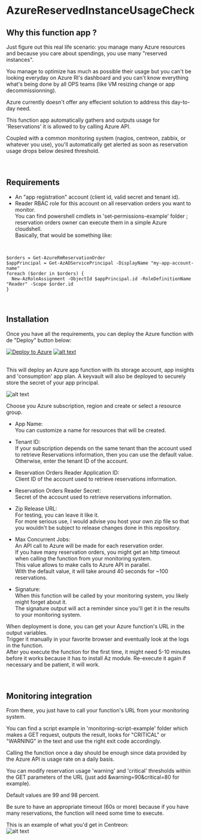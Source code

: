 # AzureReservedInstanceUsageCheck
  
## Why this function app ?
Just figure out this real life scenario: you manage many Azure resources and because you care about spendings, you use many "reserved instances".  
  
You manage to optimize has much as possible their usage but you can't be looking everyday on Azure RI's dashboard and you can't know everything what's being done by all OPS teams (like VM resizing change or app decommissionning).  
  
Azure currently doesn't offer any effecient solution to address this day-to-day need.  
  
This function app automatically gathers and outputs usage for 'Reservations' it is allowed to by calling Azure API.  
  
Coupled with a common monitoring system (nagios, centreon, zabbix, or whatever you use), you'll automatically get alerted as soon as reservation usage drops below desired threshold.  
</br>
</br>

## Requirements
* An "app registration" account (client id, valid secret and tenant id).  
* Reader RBAC role for this account on all reservation orders you want to monitor.  
You can find powershell cmdlets in 'set-permissions-example' folder ; reservation orders owner can execute them in a simple Azure cloudshell.  
Basically, that would be something like:  
</br>

    $orders = Get-AzureRmReservationOrder  
    $appPrincipal = Get-AzADServicePrincipal -DisplayName "my-app-account-name"  
    foreach ($order in $orders) {  
      New-AzRoleAssignment -ObjectId $appPrincipal.id -RoleDefinitionName "Reader" -Scope $order.id  
    }  
</br>

## Installation
Once you have all the requirements, you can deploy the Azure function with de "Deploy" button below:  
  
[![Deploy to Azure](https://aka.ms/deploytoazurebutton)](https://portal.azure.com/#create/Microsoft.Template/uri/https%3A%2F%2Fraw.githubusercontent.com%2Fmatoy%2FAzureReservedInstanceUsageCheck%2Fmain%2Farm-template%2FAzureReservedInstanceUsageCheck.json) [![alt text](http://armviz.io/visualizebutton.png)](http://armviz.io/#/?load=https://raw.githubusercontent.com/matoy/AzureReservedInstanceUsageCheck/main/arm-template/AzureReservedInstanceUsageCheck.json)  
  
</br>
This will deploy an Azure app function with its storage account, app insights and 'consumption' app plan.  
A keyvault will also be deployed to securely store the secret of your app principal.  
  
![alt text](https://github.com/matoy/AzureReservedInstanceUsageCheck/blob/main/img/screenshot1.png?raw=true)  
  
Choose you Azure subscription, region and create or select a resource group.  
  
* App Name:  
You can customize a name for resources that will be created.  
  
* Tenant ID:  
If your subscription depends on the same tenant than the account used to retrieve Reservations information, then you can use the default value.  
Otherwise, enter the tenant ID of the account.  
  
* Reservation Orders Reader Application ID:  
Client ID of the account used to retrieve reservations information.  
  
* Reservation Orders Reader Secret:  
Secret of the account used to retrieve reservations information.  
  
* Zip Release URL:  
For testing, you can leave it like it.  
For more serious use, I would advise you host your own zip file so that you wouldn't be subject to release changes done in this repository.  
  
* Max Concurrent Jobs:  
An API call to Azure will be made for each reservation order.  
If you have many reservation orders, you might get an http timeout when calling the function from your monitoring system.  
This value allows to make <value> calls to Azure API in parallel.  
With the default value, it will take around 40 seconds for ~100 reservations.  
  
* Signature:  
When this function will be called by your monitoring system, you likely might forget about it.  
The signature output will act a reminder since you'll get it in the results to your monitoring system.  
  
When deployment is done, you can get your Azure function's URL in the output variables.  
Trigger it manually in your favorite browser and eventually look at the logs in the function.  
After you execute the function for the first time, it might need 5-10 minutes before it works because it has to install Az module. Re-execute it again if necessary and be patient, it will work.  
</br>
</br>

## Monitoring integration  
From there, you just have to call your function's URL from your monitoring system.  
  
You can find a script example in 'monitoring-script-example' folder which makes a GET request, outputs the result, looks for "CRITICAL" or "WARNING" in the text and use the right exit code accordingly.  
  
Calling the function once a day should be enough since data provided by the Azure API is usage rate on a daily basis.  
  
You can modify reservation usage 'warning' and 'critical' thresholds within the GET parameters of the URL (just add &warning=90&critical=80 for example).  
  
Default values are 99 and 98 percent.  
  
Be sure to have an appropriate timeout (60s or more) because if you have many reservations, the function will need some time to execute.  
  
This is an example of what you'd get in Centreon:  
![alt text](https://github.com/matoy/AzureReservedInstanceUsageCheck/blob/main/img/screenshot2.png?raw=true)  
  
